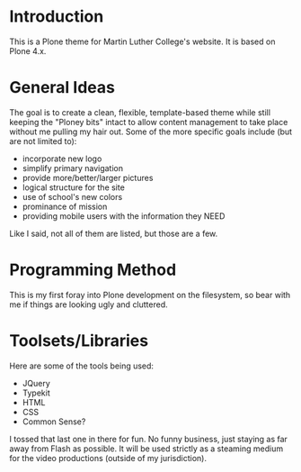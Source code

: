Introduction
==========
This is a Plone theme for Martin Luther College's website. It is based on Plone 4.x.

General Ideas
==========
The goal is to create a clean, flexible, template-based theme while still keeping the "Ploney bits" intact to allow content management to take place without me pulling my hair out. Some of the more specific goals include (but are not limited to):

* incorporate new logo
* simplify primary navigation
* provide more/better/larger pictures
* logical structure for the site
* use of school's new colors
* prominance of mission
* providing mobile users with the information they NEED

Like I said, not all of them are listed, but those are a few.

Programming Method
==========
This is my first foray into Plone development on the filesystem, so bear with me if things are looking ugly and cluttered.

Toolsets/Libraries
==========
Here are some of the tools being used:

* JQuery
* Typekit
* HTML
* CSS
* Common Sense?

I tossed that last one in there for fun. No funny business, just staying as far away from Flash as possible. It will be used strictly as a steaming medium for the video productions (outside of my jurisdiction).

